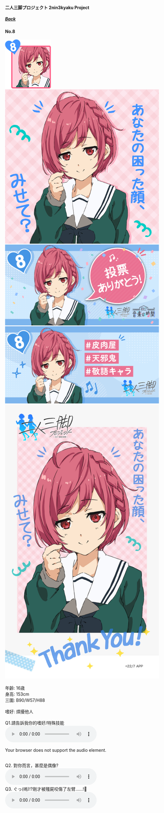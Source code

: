 #### 二人三脚プロジェクト 2nin3kyaku Project
##### [Back](2nin3kyaku_List.md)

#### No.8
<img src="../../../Img/Nanaon/2nin3kyaku/8/8_thumb.png"><br>
<img src="../../../Img/Nanaon/2nin3kyaku/8/8_main.png"><br>
<img src="../../../Img/Nanaon/2nin3kyaku/8/8_thanks.png"><br>
<img src="../../../Img/Nanaon/2nin3kyaku/8/8_desc.png"><br>
<img src="../../../Img/Nanaon/2nin3kyaku/8/8_wallpaper.jpg"><br>
<br>
年齡: 16歳<br>
身高: 153cm<br>
三圍: B90/W57/H88<br>
<br>
嗜好: 煩擾他人<br>
<br>
Q1.請告訴我你的嗜好/特殊技能<br>
<audio controls="controls">
  <source type="audio/mp3" src="../../../Resources/2nin3kyaku/No8_voice_1.mp3"></source>
  <p>Your browser does not support the audio element.</p>
</audio><br>
Q2. 對你而言，甚麼是偶像? <br>
<audio controls="controls">
  <source type="audio/mp3" src="../../../Resources/2nin3kyaku/No8_voice_2.mp3"></source>
  <p>Your browser does not support the audio element.</p>
</audio><br>
Q3. ぐっ(嗚)!?剛才被殭屍咬傷了左臂……!🧟 <br>
<audio controls="controls">
  <source type="audio/mp3" src="../../../Resources/2nin3kyaku/No8_voice_3.mp3"></source>
  <p>Your browser does not support the audio element.</p>
</audio><br>